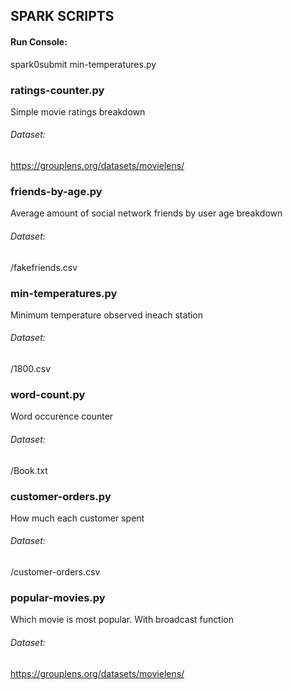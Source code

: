 ## SPARK SCRIPTS

#### Run Console:
spark0submit min-temperatures.py

### ratings-counter.py

Simple movie ratings breakdown 

###### Dataset:
https://grouplens.org/datasets/movielens/

### friends-by-age.py

Average amount of social network friends by user age breakdown

###### Dataset:
/fakefriends.csv

### min-temperatures.py

Minimum temperature observed ineach station

###### Dataset:
/1800.csv


### word-count.py

Word occurence counter 

###### Dataset:
/Book.txt


### customer-orders.py

How much each customer spent

###### Dataset:
/customer-orders.csv

### popular-movies.py

Which movie is most popular. With broadcast function

###### Dataset:
https://grouplens.org/datasets/movielens/

